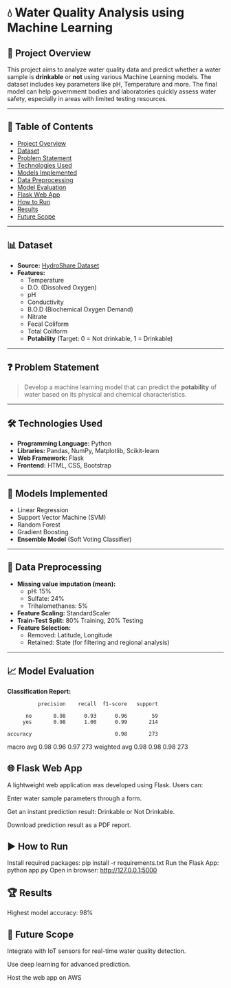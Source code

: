 # 💧 Water Quality Analysis using Machine Learning

## 📌 Project Overview

This project aims to analyze water quality data and predict whether a water sample is **drinkable** or **not** using various Machine Learning models. The dataset includes key parameters like pH, Temperature and more. The final model can help government bodies and laboratories quickly assess water safety, especially in areas with limited testing resources.

---

## 📂 Table of Contents

- [Project Overview](#-project-overview)
- [Dataset](#-dataset)
- [Problem Statement](#-problem-statement)
- [Technologies Used](#-technologies-used)
- [Models Implemented](#-models-implemented)
- [Data Preprocessing](#-data-preprocessing)
- [Model Evaluation](#-model-evaluation)
- [Flask Web App](#-flask-web-app)
- [How to Run](#-how-to-run)
- [Results](#-results)
- [Future Scope](#-future-scope)

---

## 📊 Dataset

- **Source:** [HydroShare Dataset](https://www.hydroshare.org/resource/4ab43e1b507b496b9b42749701daed5c/)
- **Features:**
  - Temperature  
  - D.O. (Dissolved Oxygen)  
  - pH  
  - Conductivity  
  - B.O.D (Biochemical Oxygen Demand)  
  - Nitrate  
  - Fecal Coliform  
  - Total Coliform  
  - **Potability** (Target: 0 = Not drinkable, 1 = Drinkable)

---

## ❓ Problem Statement

> Develop a machine learning model that can predict the **potability** of water based on its physical and chemical characteristics.

---

## 🛠️ Technologies Used

- **Programming Language:** Python  
- **Libraries:** Pandas, NumPy, Matplotlib, Scikit-learn  
- **Web Framework:** Flask  
- **Frontend:** HTML, CSS, Bootstrap

---

## 🤖 Models Implemented

- Linear Regression  
- Support Vector Machine (SVM)  
- Random Forest  
- Gradient Boosting  
- **Ensemble Model** (Soft Voting Classifier)

---

## 🧼 Data Preprocessing

- **Missing value imputation (mean):**
  - pH: 15%  
  - Sulfate: 24%  
  - Trihalomethanes: 5%
- **Feature Scaling:** StandardScaler  
- **Train-Test Split:** 80% Training, 20% Testing  
- **Feature Selection:**
  - Removed: Latitude, Longitude  
  - Retained: State (for filtering and regional analysis)

---

## 📈 Model Evaluation

**Classification Report:**

              precision    recall  f1-score   support

          no       0.98      0.93      0.96        59
         yes       0.98      1.00      0.99       214

    accuracy                           0.98       273
   macro avg       0.98      0.96      0.97       273
weighted avg       0.98      0.98      0.98       273


## 🌐 Flask Web App
A lightweight web application was developed using Flask. Users can:

Enter water sample parameters through a form.

Get an instant prediction result: Drinkable or Not Drinkable.

Download prediction result as a PDF report.

## ▶️ How to Run

Install required packages:
pip install -r requirements.txt
Run the Flask App:  python app.py
Open in browser:   http://127.0.0.1:5000

## 🏆 Results
Highest model accuracy: 98%


## 🚀 Future Scope

Integrate with IoT sensors for real-time water quality detection.

Use deep learning for advanced prediction.

Host the web app on AWS

